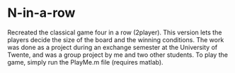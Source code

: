 # N-in-a-row
Recreated the classical game four in a row (2player). This version lets the players decide the size of the board and the winning conditions. The work was done as a project during an exchange semester at the University of Twente, and was a group project by me and two other students. To play the game, simply run the PlayMe.m file (requires matlab).
